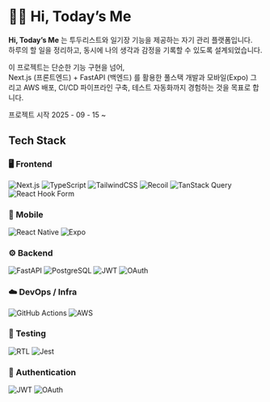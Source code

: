 # 🙌🏻 Hi, Today’s Me

**Hi, Today’s Me** 는 투두리스트와 일기장 기능을 제공하는 자기 관리 플랫폼입니다.  
하루의 할 일을 정리하고, 동시에 나의 생각과 감정을 기록할 수 있도록 설계되었습니다.

이 프로젝트는 단순한 기능 구현을 넘어,  
Next.js (프론트엔드) + FastAPI (백엔드) 를 활용한 풀스택 개발과 모바일(Expo) 그리고
AWS 배포, CI/CD 파이프라인 구축, 테스트 자동화까지 경험하는 것을 목표로 합니다.

프로젝트 시작
2025 - 09 - 15 ~

## Tech Stack

### 🖥️ Frontend

![Next.js](https://img.shields.io/badge/Next.js-000000?style=for-the-badge&logo=nextdotjs&logoColor=white)
![TypeScript](https://img.shields.io/badge/TypeScript-3178C6?style=for-the-badge&logo=typescript&logoColor=white)
![TailwindCSS](https://img.shields.io/badge/Tailwind_CSS-06B6D4?style=for-the-badge&logo=tailwindcss&logoColor=white)
![Recoil](https://img.shields.io/badge/Recoil-3578E5?style=for-the-badge&logo=recoil&logoColor=white)
![TanStack Query](https://img.shields.io/badge/TanStack_Query-FF4154?style=for-the-badge&logo=reactquery&logoColor=white)
![React Hook Form](https://img.shields.io/badge/React_Hook_Form-EC5990?style=for-the-badge&logo=reacthookform&logoColor=white)

### 📱 Mobile

![React Native](https://img.shields.io/badge/React_Native-61DAFB?style=for-the-badge&logo=react&logoColor=black)
![Expo](https://img.shields.io/badge/Expo-000020?style=for-the-badge&logo=expo&logoColor=white)

### ⚙️ Backend

![FastAPI](https://img.shields.io/badge/FastAPI-009688?style=for-the-badge&logo=fastapi&logoColor=white)
![PostgreSQL](https://img.shields.io/badge/PostgreSQL-4169E1?style=for-the-badge&logo=postgresql&logoColor=white)
![JWT](https://img.shields.io/badge/JWT-000000?style=for-the-badge&logo=jsonwebtokens&logoColor=white)
![OAuth](https://img.shields.io/badge/OAuth-3C3C3D?style=for-the-badge&logo=openid&logoColor=white)

### ☁️ DevOps / Infra

![GitHub Actions](https://img.shields.io/badge/GitHub_Actions-2088FF?style=for-the-badge&logo=githubactions&logoColor=white)
![AWS](https://img.shields.io/badge/AWS-FF9900?style=for-the-badge&logo=amazonaws&logoColor=white)

### 🧪 Testing

![RTL](https://img.shields.io/badge/Testing_Library-E33332?style=for-the-badge&logo=testinglibrary&logoColor=white)
![Jest](https://img.shields.io/badge/Jest-C21325?style=for-the-badge&logo=jest&logoColor=white)

### 🔐 Authentication

![JWT](https://img.shields.io/badge/JWT-000000?style=for-the-badge&logo=jsonwebtokens&logoColor=white)
![OAuth](https://img.shields.io/badge/OAuth-3C3C3D?style=for-the-badge&logo=openid&logoColor=white)
